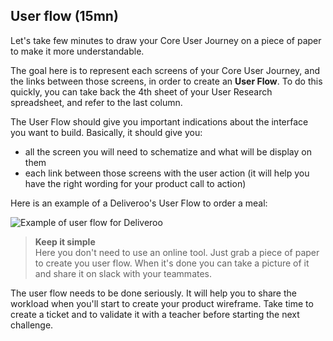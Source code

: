 ## User flow (15mn)

Let's take few minutes to draw your Core User Journey on a piece of paper to make it more understandable.

The goal here is to represent each screens of your Core User Journey, and the links between those screens, in order to create an **User Flow**. To do this quickly, you can take back the 4th sheet of your User Research spreadsheet, and refer to the last column.

The User Flow should give you important indications about the interface you want to build. Basically, it should give you:

- all the screen you will need to schematize and what will be display on them
- each link between those screens with the user action (it will help you have the right wording for your product call to action)

Here is an example of a Deliveroo's User Flow to order a meal:

![Example of user flow for Deliveroo](https://raw.githubusercontent.com/lewagon/fullstack-images/master/frontend/pds_user_flow.png)

> **Keep it simple**
> <br>Here you don't need to use an online tool. Just grab a piece of paper to create you user flow. When it's done you can take a picture of it and share it on slack with your teammates.

The user flow needs to be done seriously. It will help you to share the workload when you'll start to create your product wireframe. Take time to create a ticket and to validate it with a teacher before starting the next challenge.
